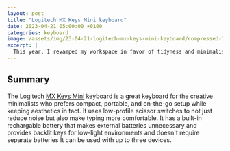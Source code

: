 ```yaml
---
layout: post
title: "Logitech MX Keys Mini keyboard"
date: 2023-04-21 05:00:00 +0100
categories: keyboard
image: /assets/img/23-04-21-logitech-mx-keys-mini-keyboard/compressed-720x480.jpeg
excerpt: |
  This year, I revamped my workspace in favor of tidyness and minimalism without sacrificing comfort and aesthetics. And what better way to start than with the keyboard&mdash;my favorite computer device
---
```


## Summary

The Logitech [MX Keys Mini] keyboard is a great keyboard for the creative minimalists who prefers compact, portable, and on-the-go setup while keeping aesthetics in tact.
It uses low-profile scissor switches to not just reduce noise but also make typing more comfortable. It has a built-in rechargable battery that makes external batteries unnecessary and provides backlit keys for low-light environments and doesn't require separate batteries It can be used with up to three devices.

[MX Keys Mini]: https://amzn.to/3mVZdES
